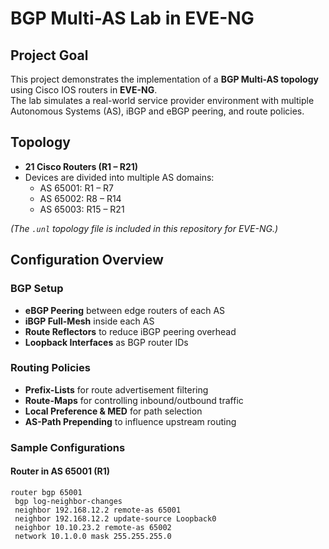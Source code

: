 # BGP Multi-AS Lab in EVE-NG

## Project Goal
This project demonstrates the implementation of a **BGP Multi-AS topology** using Cisco IOS routers in **EVE-NG**.  
The lab simulates a real-world service provider environment with multiple Autonomous Systems (AS), iBGP and eBGP peering, and route policies.

## Topology
- **21 Cisco Routers (R1 – R21)**
- Devices are divided into multiple AS domains:
  - AS 65001: R1 – R7
  - AS 65002: R8 – R14
  - AS 65003: R15 – R21

*(The `.unl` topology file is included in this repository for EVE-NG.)*

## Configuration Overview
### BGP Setup
- **eBGP Peering** between edge routers of each AS
- **iBGP Full-Mesh** inside each AS
- **Route Reflectors** to reduce iBGP peering overhead
- **Loopback Interfaces** as BGP router IDs

### Routing Policies
- **Prefix-Lists** for route advertisement filtering
- **Route-Maps** for controlling inbound/outbound traffic
- **Local Preference & MED** for path selection
- **AS-Path Prepending** to influence upstream routing

### Sample Configurations
#### Router in AS 65001 (R1)
```cisco
router bgp 65001
 bgp log-neighbor-changes
 neighbor 192.168.12.2 remote-as 65001
 neighbor 192.168.12.2 update-source Loopback0
 neighbor 10.10.23.2 remote-as 65002
 network 10.1.0.0 mask 255.255.255.0
